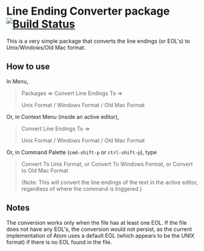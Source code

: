 # Line Ending Converter package [![Build Status](https://travis-ci.org/williampuk/line-ending-converter.svg)](https://travis-ci.org/williampuk/line-ending-converter)

This is a very simple package that converts the line endings (or EOL's) to Unix/Windows/Old Mac format.

## How to use

In Menu,
> Packages => Convert Line Endings To =>
>
> Unix Format / Windows Format / Old Mac Format

Or, in Context Menu (inside an active editor),
> Convert Line Endings To =>
>
> Unix Format / Windows Format / Old Mac Format

Or, in Command Palette (`cmd-shift-p` or `ctrl-shift-p`), type
> Convert To Unix Format, or Convert To Windows Format, or Convert to Old Mac Format
>
> (Note: This will convert the line endings of the text in the active editor, regardless of where the command is triggered.)

## Notes
The conversion works only when the file has at least one EOL. If the file does not have any EOL's, the conversion would not persist, as the current implementation of Atom uses a default EOL (which appears to be the UNIX format) if there is no EOL found in the file.
